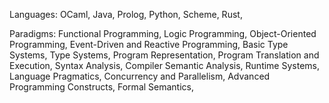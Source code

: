 Languages:
OCaml,
Java,
Prolog,
Python,
Scheme,
Rust,

Paradigms:
Functional Programming,
Logic Programming,
Object-Oriented Programming,
Event-Driven and Reactive Programming,
Basic Type Systems,
Type Systems,
Program Representation,
Program Translation and Execution,
Syntax Analysis,
Compiler Semantic Analysis,
Runtime Systems,
Language Pragmatics,
Concurrency and Parallelism,
Advanced Programming Constructs,
Formal Semantics,
